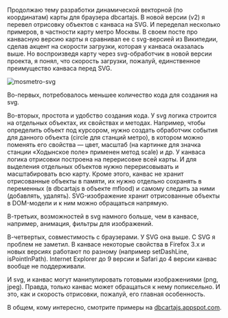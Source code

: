 <!--2015-10-15 21:38:36-->
Продолжаю тему разработки динамической векторной (по координатам) карты для браузера dbcartajs. В новой версии (v2) я перевел отрисовку объектов с канваса на SVG. И переделал несколько примеров, в частности карту метро Москвы. В своем посте про канвасную версию карты я сравнивал ее с svg-версией из Википедии, сделав акцент на скорости загрузки, которая у канваса оказалась выше. Но воспроизведя карту через svg-обработчик в новой версии проекта, я понял, что скорость загрузки, пожалуй, единственное преимущество канваса перед SVG.

![mosmetro-svg](https://habrastorage.org/getpro/habr/post_images/7a4/69c/883/7a469c883e9d6e9b8de63871ee68c1e5.jpg)

Во-первых, потребовалось меньшее количество кода для создания на svg.

Во-вторых, простота и удобство создания кода. У svg логика строится на отдельных объектах, их свойствах и методах. Например, чтобы определить объект под курсором, нужно создать обработчик события для данного объекта (circle для станций метро), в котором можно поменять его свойства — цвет, масштаб (на картинке для значка станции «Ходынское поле» применен метод scale) и др. У канваса логика отрисовки построена на перерисовке всей карты. И для выделения отдельных объектов нужно перерисовывать и масштабировать всю карту. Кроме этого, канвас не хранит отрисованные объекты в памяти, их нужно отдельно сохранять в переменных (в dbcartajs в объекте mflood) и самому следить за ними (добавлять, удалять). SVG-изображение хранит отрисованные объекты в DOM-модели и к ним можно обращаться напрямую.

В-третьих, возможностей в svg намного больше, чем в канвасе, например, анимация, фильтры для изображений.

В-четвертых, совместимость с браузерами. У SVG она выше. C SVG я проблем не заметил. В канвасе некоторые свойства в Firefox 3.x и новых версиях работают по разному (например setDashLine, isPointInPath). Internet Explorer до 9 версии и Safari до 4 версии канвас вообще не поддерживали.

И svg, и канвас могут манипулировать готовыми изображениями (png, jpeg). Правда, только канвас может обращаться к нему попиксельно. И это, как и скорость отрисовки, пожалуй, его главная особенность.

В общем, кому интересно, смотрите примеры на [dbcartajs.appspot.com](http://dbcartajs.appspot.com). 
